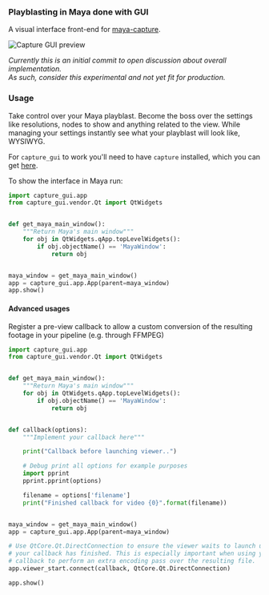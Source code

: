 ### Playblasting in Maya done with GUI

A visual interface front-end for
[maya-capture](https://github.com/abstractfactory/maya-capture).

![Capture GUI preview](https://cloud.githubusercontent.com/assets/2439881/18618526/d90fd9bc-7de8-11e6-83a3-ed02ff513c7d.png)

_Currently this is an initial commit to open discussion about overall
implementation.  
As such, consider this experimental and not yet fit for production._

### Usage

Take control over your Maya playblast. Become the boss over the settings like
resolutions, nodes to show and anything related to the view. While managing
your settings instantly see what your playblast will look like, WYSIWYG.

For `capture_gui` to work you'll need to have `capture` installed, which you
can get [here](https://github.com/abstractfactory/maya-capture).

To show the interface in Maya run:

```python
import capture_gui.app
from capture_gui.vendor.Qt import QtWidgets


def get_maya_main_window():
    """Return Maya's main window"""
    for obj in QtWidgets.qApp.topLevelWidgets():
        if obj.objectName() == 'MayaWindow':
            return obj


maya_window = get_maya_main_window()
app = capture_gui.app.App(parent=maya_window)
app.show()
```

#### Advanced usages

Register a pre-view callback to allow a custom conversion of the resulting
footage in your pipeline (e.g. through FFMPEG)

```python
import capture_gui.app
from capture_gui.vendor.Qt import QtWidgets


def get_maya_main_window():
    """Return Maya's main window"""
    for obj in QtWidgets.qApp.topLevelWidgets():
        if obj.objectName() == 'MayaWindow':
            return obj


def callback(options):
    """Implement your callback here"""

    print("Callback before launching viewer..")

    # Debug print all options for example purposes
    import pprint
    pprint.pprint(options)

    filename = options['filename']
    print("Finished callback for video {0}".format(filename))


maya_window = get_maya_main_window()
app = capture_gui.app.App(parent=maya_window)

# Use QtCore.Qt.DirectConnection to ensure the viewer waits to launch until
# your callback has finished. This is especially important when using your
# callback to perform an extra encoding pass over the resulting file.
app.viewer_start.connect(callback, QtCore.Qt.DirectConnection)

app.show()
```